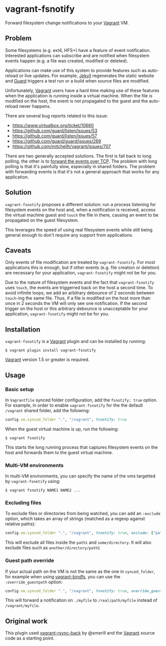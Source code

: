 vagrant-fsnotify
================

Forward filesystem change notifications to your [Vagrant][vagrant] VM.

Problem
-------

Some filesystems (e.g. ext4, HFS+) have a feature of event notification.
Interested applications can subscribe and are notified when filesystem events
happen (e.g. a file was created, modified or deleted).

Applications can make use of this system to provide features such as auto-reload
or live updates. For example, [Jekyll][jekyll] regenerates the static website
and [Guard][guard] triggers a test run or a build when source files are
modified.

Unfortunately, [Vagrant][vagrant] users have a hard time making use of these
features when the application is running inside a virtual machine. When the file
is modified on the host, the event is not propagated to the guest and the
auto-reload never happens.

There are several bug reports related to this issue:

- <https://www.virtualbox.org/ticket/10660>
- <https://github.com/guard/listen/issues/53>
- <https://github.com/guard/listen/issues/57>
- <https://github.com/guard/guard/issues/269>
- <https://github.com/mitchellh/vagrant/issues/707>

There are two generally accepted solutions. The first is fall back to long
polling, the other is to
[forward the events over TCP][forwarding-file-events-over-tcp]. The problem with
long polling is that it's painfully slow, especially in shared folders. The
problem with forwarding events is that it's not a general approach that works
for any application.

Solution
--------

`vagrant-fsnotify` proposes a different solution: run a process listening for
filesystem events on the host and, when a notification is received, access the
virtual machine guest and `touch` the file in there, causing an event to be
propagated on the guest filesystem.

This leverages the speed of using real filesystem events while still being
general enough to don't require any support from applications.

Caveats
-------

Only events of file modification are treated by `vagrant-fsnotify`. For most
applications this is enough, but if other events (e.g. file creation or
deletion) are necessary for your application, `vagrant-fsnotify` might not be
for you.

Due to the nature of filesystem events and the fact that `vagrant-fsnotify`
uses `touch`, the events are triggerred back on the host a second time.
To avoid infinite loops, we add an arbitrary debounce of 2 seconds between
`touch`-ing the same file. Thus, if a file is modified on the host more than
once in 2 seconds the VM will only see one notification.
If the second trigger on the host or this arbitrary debounce is unacceptable for
your application, `vagrant-fsnotify` might not be for you.

Installation
------------

`vagrant-fsnotify` is a [Vagrant][vagrant] plugin and can be installed by
running:

```console
$ vagrant plugin install vagrant-fsnotify
```

[Vagrant][vagrant] version 1.5 or greater is required.

Usage
-----

### Basic setup

In `Vagrantfile` synced folder configuration, add the `fsnotify: true`
option. For example, in order to enable `vagrant-fsnotify` for the the default
`/vagrant` shared folder, add the following:

```ruby
config.vm.synced_folder ".", "/vagrant", fsnotify: true
```

When the guest virtual machine is up, run the following:

```console
$ vagrant fsnotify
```

This starts the long running process that captures filesystem events on the host
and forwards them to the guest virtual machine.

### Multi-VM environments

In multi-VM environments, you can specify the name of the vms targetted
by `vagrant-fsnotify` using:

```console
$ vagrant fsnotify NAME1 NAME2 ...
```

### Excluding files

To exclude files or directories from being watched, you can add an `:exclude`
option, which takes an array of strings (matched as a regexp against relative paths):

```ruby
config.vm.synced_folder ".", "/vagrant", fsnotify: true, exclude: ["path1", "some/directory"]
```

This will exclude all files inside the `path1` and `some/directory`. It will also exclude
files such as `another/directory/path1`

### Guest path override

If your actual path on the VM is not the same as the one in `synced_folder`, for example
when using [vagrant-bindfs](https://github.com/gael-ian/vagrant-bindfs), you can use
the `:override_guestpath` option:

```ruby
config.vm.synced_folder ".", "/vagrant", fsnotify: true, override_guestpath: "/real/path"
```

This will forward a notification on `./myfile` to `/real/path/myfile` instead of `/vagrant/myfile`.

Original work
-------------

This plugin used [vagrant-rsync-back](https://github.com/smerrill/vagrant-rsync-back)
by @smerill and the [Vagrant][vagrant] source code as a starting point.

[vagrant]: https://www.vagrantup.com/
[jekyll]: http://jekyllrb.com/
[guard]: http://guardgem.org/
[forwarding-file-events-over-tcp]: https://github.com/guard/listen#forwarding-file-events-over-tcp

